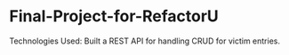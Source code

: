 # Final-Project-for-RefactorU

Technologies Used: 
Built a REST API for handling CRUD for victim entries.
